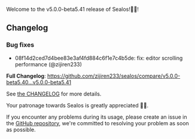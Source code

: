 Welcome to the v5.0.0-beta5.41 release of Sealos!🎉🎉!



## Changelog
### Bug fixes
* 08f14d2ced7d4bee83e3af4fd884c6f1e7c4b5de: fix: editor scrolling performance (@zijiren233)

**Full Changelog**: https://github.com/zijiren233/sealos/compare/v5.0.0-beta5.40...v5.0.0-beta5.41

See [the CHANGELOG](https://github.com/zijiren233/sealos/blob/main/CHANGELOG/CHANGELOG.md) for more details.

Your patronage towards Sealos is greatly appreciated 🎉🎉.

If you encounter any problems during its usage, please create an issue in the [GitHub repository](https://github.com/zijiren233/sealos), we're committed to resolving your problem as soon as possible.
